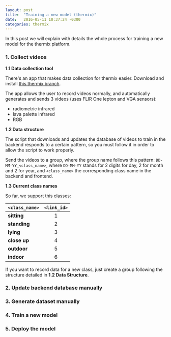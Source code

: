 ```yaml
---
layout: post
title:  "Training a new model (thermix)"
date:   2016-05-11 10:37:24 -0300
categories: thermix
---
```

In this post we will explain with details the whole process for training a new model for the thermix platform.

### 1. Collect videos
__1.1 Data collection tool__

There's an app that makes data collection for thermix easier. Download and install [this thermix branch](https://github.com/gui2/verzus-social/tree/fede-dev-thermal-data-collection).

The app allows the user to record videos normally, and automatically generates and sends 3 videos (uses FLIR One lepton and VGA sensors):

- radiometric infrared
- lava palette infrared
- RGB

__1.2 Data structure__

The script that downloads and updates the database of videos to train in the backend responds to a certain pattern, so you must follow it in order to allow the script to work properly.

Send the videos to a group, where the group name follows this pattern: ```DD-MM-YY_<class_name>```, where ```DD-MM-YY``` stands for 2 digits for day, 2 for month and 2 for year, and ```<class_name>``` the corresponding class name in the backend and frontend.

__1.3 Current class names__

So far, we support this classes:

| ```<class_name>```| ```<link_id>```|
| -------------     |:-------------:|
| __sitting__       |1|
| __standing__      |2|
| __lying__         |3|
| __close up__      |4|
| __outdoor__       |5|
| __indoor__        |6|


If you want to record data for a new class, just create a group following the structure detailed in __1.2 Data Structure__.

### 2. Update backend database manually

### 3. Generate dataset manually

### 4. Train a new model

### 5. Deploy the model
